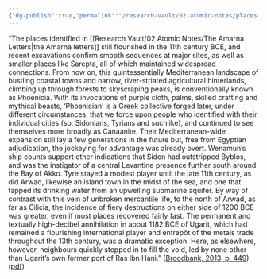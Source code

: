 ```yaml
---
{"dg-publish":true,"permalink":"/research-vault/02-atomic-notes/places-that-appear-in-the-amarna-letters-can-be-known-as-phoenicia-by-the-11th-century-bce/"}
---
```


“The places identified in [[Research Vault/02 Atomic Notes/The Amarna Letters\|the Amarna letters]] still flourished in the 11th century BCE, and recent excavations confirm smooth sequences at major sites, as well as smaller places like Sarepta, all of which maintained widespread connections. From now on, this quintessentially Mediterranean landscape of bustling coastal towns and narrow, river-striated agricultural hinterlands, climbing up through forests to skyscraping peaks, is conventionally known as Phoenicia. With its invocations of purple cloth, palms, skilled crafting and mythical beasts, ‘Phoenician’ is a Greek collective forged later, under different circumstances, that we force upon people who identified with their individual cities (so, Sidonians, Tyrians and suchlike), and continued to see themselves more broadly as Canaanite. Their Mediterranean-wide expansion still lay a few generations in the future but, free from Egyptian adjudication, the jockeying for advantage was already overt. Wenamun’s ship counts support other indications that Sidon had outstripped Byblos, and was the instigator of a central Levantine presence further south around the Bay of Akko. Tyre stayed a modest player until the late 11th century, as did Arwad, likewise an island town in the midst of the sea, and one that tapped its drinking water from an upwelling submarine aquifer. By way of contrast with this vein of unbroken mercantile life, to the north of Arwad, as far as Cilicia, the incidence of fiery destructions on either side of 1200 BCE was greater, even if most places recovered fairly fast. The permanent and textually high-decibel annihilation in about 1182 BCE of Ugarit, which had remained a flourishing international player and entrepôt of the metals trade throughout the 13th century, was a dramatic exception. Here, as elsewhere, however, neighbours quickly stepped in to fill the void, led by none other than Ugarit’s own former port of Ras Ibn Hani.” ([Broodbank, 2013, p. 449](zotero://select/library/items/IR54JIQG)) ([pdf](zotero://open-pdf/library/items/85K7BT2G?page=416&annotation=34TXZMDW))